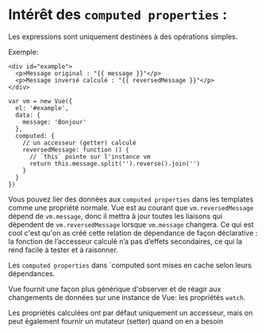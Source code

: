 # Intérêt des `computed properties` :

Les expressions sont uniquement destinées à des opérations simples.

Exemple:

```
<div id="example">
  <p>Message original : "{{ message }}"</p>
  <p>Message inversé calculé : "{{ reversedMessage }}"</p>
</div>

var vm = new Vue({
  el: '#example',
  data: {
    message: 'Bonjour'
  },
  computed: {
    // un accesseur (getter) calculé
    reversedMessage: function () {
      // `this` pointe sur l'instance vm
      return this.message.split('').reverse().join('')
    }
  }
})
```

Vous pouvez lier des données aux `computed properties` dans les templates comme une propriété normale. Vue est au courant que `vm.reversedMessage` dépend de `vm.message`, donc il mettra à jour toutes les liaisons qui dépendent de `vm.reversedMessage` lorsque `vm.message` changera. Ce qui est cool c'est qu'on as créé cette relation de dépendance de façon déclarative : la fonction de l’accesseur calculé n’a pas d’effets secondaires, ce qui la rend facile à tester et à raisonner.

Les `computed properties` dans `computed sont mises en cache selon leurs dépendances.

Vue fournit une façon plus générique d'observer et de réagir aux changements de données sur une instance de Vue: les propriétés `watch`.

Les propriétés calculées ont par défaut uniquement un accesseur, mais on peut également fournir un mutateur (setter) quand on en a besoin
